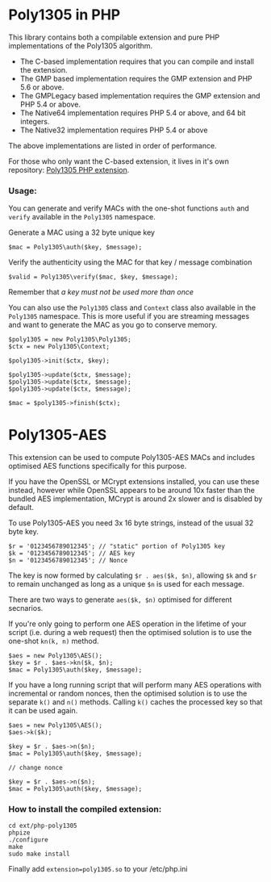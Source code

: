 Poly1305 in PHP
===============

This library contains both a compilable extension and pure PHP implementations of the Poly1305 algorithm.

 - The C-based implementation requires that you can compile and install the extension.
 - The GMP based implementation requires the GMP extension and PHP 5.6 or above.
 - The GMPLegacy based implementation requires the GMP extension and PHP 5.4 or above.
 - The Native64 implementation requires PHP 5.4 or above, and 64 bit integers.
 - The Native32 implementation requires PHP 5.4 or above

The above implementations are listed in order of performance.

For those who only want the C-based extension, it lives in it's own repository: [Poly1305 PHP extension](https://github.com/lt/php-poly1305).

### Usage:

You can generate and verify MACs with the one-shot functions `auth` and `verify` available in the `Poly1305` namespace.

Generate a MAC using a 32 byte unique key

```
$mac = Poly1305\auth($key, $message);
```

Verify the authenticity using the MAC for that key / message combination

```
$valid = Poly1305\verify($mac, $key, $message);
```

Remember that *a key must not be used more than once*

You can also use the `Poly1305` class and `Context` class also available in the `Poly1305` namespace. This is more useful if you are streaming messages and want to generate the MAC as you go to conserve memory.

```
$poly1305 = new Poly1305\Poly1305;
$ctx = new Poly1305\Context;

$poly1305->init($ctx, $key);

$poly1305->update($ctx, $message);
$poly1305->update($ctx, $message);
$poly1305->update($ctx, $message);

$mac = $poly1305->finish($ctx);
```

# Poly1305-AES

This extension can be used to compute Poly1305-AES MACs and includes optimised AES functions specifically for this purpose.

If you have the OpenSSL or MCrypt extensions installed, you can use these instead, however while OpenSSL appears to be around 10x faster than the bundled AES implementation, MCrypt is around 2x slower and is disabled by default.

To use Poly1305-AES you need 3x 16 byte strings, instead of the usual 32 byte key.

```
$r = '0123456789012345'; // "static" portion of Poly1305 key
$k = '0123456789012345'; // AES key
$n = '0123456789012345'; // Nonce
```

The key is now formed by calculating `$r . aes($k, $n)`, allowing `$k` and `$r` to remain unchanged as long as a unique `$n` is used for each message.

There are two ways to generate `aes($k, $n)` optimised for different secnarios.

If you're only going to perform one AES operation in the lifetime of your script (i.e. during a web request) then the optimised solution is to use the one-shot `kn(k, n)` method.

```
$aes = new Poly1305\AES();
$key = $r . $aes->kn($k, $n);
$mac = Poly1305\auth($key, $message);
```

If you have a long running script that will perform many AES operations with incremental or random nonces, then the optimised solution is to use the separate `k()` and `n()` methods. Calling `k()` caches the processed key so that it can be used again.

```
$aes = new Poly1305\AES();
$aes->k($k);

$key = $r . $aes->n($n);
$mac = Poly1305\auth($key, $message);

// change nonce

$key = $r . $aes->n($n);
$mac = Poly1305\auth($key, $message);
```

### How to install the compiled extension:

```
cd ext/php-poly1305
phpize
./configure
make
sudo make install
```
Finally add `extension=poly1305.so` to your /etc/php.ini

